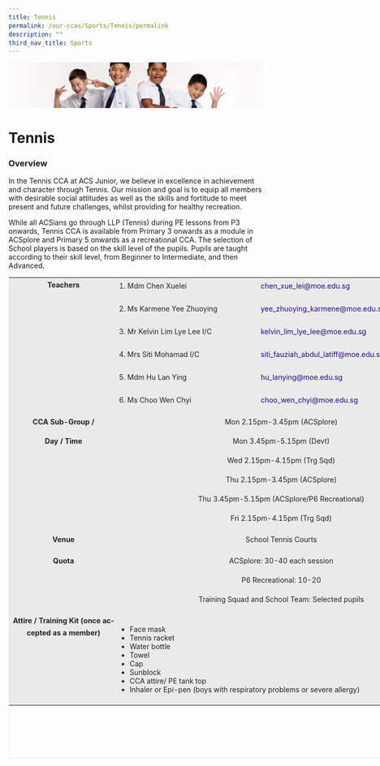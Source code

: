 ```yaml
---
title: Tennis
permalink: /our-ccas/Sports/Tennis/permalink
description: ""
third_nav_title: Sports
---
```

![](/images/Sub-banner2.jpg)

Tennis
======

### Overview

In the Tennis CCA at ACS Junior, we believe in excellence in achievement and character through Tennis. Our mission and goal is to equip all members with desirable social attitudes as well as the skills and fortitude to meet present and future challenges, whilst providing for healthy recreation.

While all ACSians go through LLP (Tennis) during PE lessons from P3 onwards, Tennis CCA is available from Primary 3 onwards as a module in ACSplore and Primary 5 onwards as a recreational CCA. The selection of School players is based on the skill level of the pupils. Pupils are taught according to their skill level, from Beginner to Intermediate, and then Advanced.

<table class="iveo_table ives_tab_1" width="0" style="margin: 0px; outline: 0px; padding: 0px; border: 1px solid rgb(234, 234, 234); width: 860px; height: 949px;"><tbody class="" style="margin: 0px; outline: 0px; padding: 0px;"><tr class="" style="margin: 0px; outline: 0px; padding: 0px;"><td width="170" rowspan="6" class="" style="margin: 0px; outline: 0px; padding: 2px; text-align: center; background-color: rgb(234, 234, 234); color: rgb(34, 34, 34); width: 212px;"><p class="" align="center" style="margin: 0px 0px 1em; outline: 0px; padding: 0px; line-height: 24px; color: rgb(35, 35, 35);"><b class="" style="margin: 0px; outline: 0px; padding: 0px;"><span lang="EN-SG" class="" style="margin: 0px; outline: 0px; padding: 0px;">Teachers</span></b><span class="" style="margin: 0px; outline: 0px; padding: 0px;"></span></p><p class="" align="center" style="margin: 0px 0px 1em; outline: 0px; padding: 0px; line-height: 24px; color: rgb(35, 35, 35);"><b class="" style="margin: 0px; outline: 0px; padding: 0px;"><span lang="EN-SG" class="" style="margin: 0px; outline: 0px; padding: 0px;"><br style="margin: 0px; outline: 0px; padding: 0px;"></span></b></p><p class="" align="center" style="margin: 0px 0px 1em; outline: 0px; padding: 0px; line-height: 24px; color: rgb(35, 35, 35);"><b class="" style="margin: 0px; outline: 0px; padding: 0px;"><span lang="EN-SG" class="" style="margin: 0px; outline: 0px; padding: 0px;"><br style="margin: 0px; outline: 0px; padding: 0px;"></span></b></p><p class="" align="center" style="margin: 0px 0px 1em; outline: 0px; padding: 0px; line-height: 24px; color: rgb(35, 35, 35);"><b class="" style="margin: 0px; outline: 0px; padding: 0px;"><span lang="EN-SG" class="" style="margin: 0px; outline: 0px; padding: 0px;"><br style="margin: 0px; outline: 0px; padding: 0px;"></span></b></p><p class="" align="center" style="margin: 0px 0px 1em; outline: 0px; padding: 0px; line-height: 24px; color: rgb(35, 35, 35);"><b class="" style="margin: 0px; outline: 0px; padding: 0px;"><span lang="EN-SG" class="" style="margin: 0px; outline: 0px; padding: 0px;"><br style="margin: 0px; outline: 0px; padding: 0px;"></span></b></p><p class="" align="center" style="margin: 0px 0px 1em; outline: 0px; padding: 0px; line-height: 24px; color: rgb(35, 35, 35);"><b class="" style="margin: 0px; outline: 0px; padding: 0px;"><span lang="EN-SG" class="" style="margin: 0px; outline: 0px; padding: 0px;"><br style="margin: 0px; outline: 0px; padding: 0px;"></span></b></p><p class="" align="center" style="margin: 0px 0px 1em; outline: 0px; padding: 0px; line-height: 24px; color: rgb(35, 35, 35);"><br style="margin: 0px; outline: 0px; padding: 0px;"></p></td><td width="227" class="" style="margin: 0px; outline: 0px; padding: 2px; text-align: center; background-color: rgb(234, 234, 234); color: rgb(34, 34, 34); width: 277px;"><p class="" style="margin: 0px 0px 1em; outline: 0px; padding: 0px; line-height: 24px; color: rgb(35, 35, 35); text-align: justify;"><span lang="EN-SG" class="" style="margin: 0px; outline: 0px; padding: 0px;">1.&nbsp;</span><span class="" style="margin: 0px; outline: 0px; padding: 0px;">Mdm Chen Xuelei</span></p></td><td width="274" class="" style="margin: 0px; outline: 0px; padding: 2px; text-align: center; background-color: rgb(234, 234, 234); color: rgb(34, 34, 34); width: 361px;"><p class="" style="margin: 0px 0px 1em; outline: 0px; padding: 0px; line-height: 24px; color: rgb(35, 35, 35); text-align: justify;"><a href="mailto:chen_xue_lei@moe.edu.sg" class="" style="margin: 0px; outline: 0px; padding: 0px; color: rgb(33, 8, 138); text-decoration: none;">chen_xue_lei@moe.edu.sg</a></p></td></tr><tr class="" style="margin: 0px; outline: 0px; padding: 0px;"><td width="227" class="" style="margin: 0px; outline: 0px; padding: 2px; text-align: center; background-color: rgb(234, 234, 234); color: rgb(34, 34, 34);"><p class="" style="margin: 0px 0px 1em; outline: 0px; padding: 0px; line-height: 24px; color: rgb(35, 35, 35); text-align: justify;"><span lang="EN-SG" class="" style="margin: 0px; outline: 0px; padding: 0px;">2.&nbsp;</span><span class="" style="margin: 0px; outline: 0px; padding: 0px;">Ms Karmene Yee Zhuoying</span>&nbsp; &nbsp;</p></td><td width="274" class="" style="margin: 0px; outline: 0px; padding: 2px; text-align: center; background-color: rgb(234, 234, 234); color: rgb(34, 34, 34);"><p class="" style="margin: 0px 0px 1em; outline: 0px; padding: 0px; line-height: 24px; color: rgb(35, 35, 35); text-align: justify;"><a href="mailto:yee_zhuoying_karmene@moe.edu.sg" class="" style="margin: 0px; outline: 0px; padding: 0px; color: rgb(33, 8, 138); text-decoration: none;">yee_zhuoying_karmene@moe.edu.sg</a><span class="" style="margin: 0px; outline: 0px; padding: 0px;"></span></p></td></tr><tr class="" style="margin: 0px; outline: 0px; padding: 0px;"><td width="227" class="" style="margin: 0px; outline: 0px; padding: 2px; text-align: center; background-color: rgb(234, 234, 234); color: rgb(34, 34, 34);"><p class="" style="margin: 0px 0px 1em; outline: 0px; padding: 0px; line-height: 24px; color: rgb(35, 35, 35); text-align: justify;"><span lang="EN-SG" class="" style="margin: 0px; outline: 0px; padding: 0px;">3.&nbsp;</span><span class="" style="margin: 0px; outline: 0px; padding: 0px;">Mr Kelvin Lim Lye Lee I/C&nbsp;&nbsp;</span></p></td><td width="274" class="" style="margin: 0px; outline: 0px; padding: 2px; text-align: center; background-color: rgb(234, 234, 234); color: rgb(34, 34, 34);"><p class="" style="margin: 0px 0px 1em; outline: 0px; padding: 0px; line-height: 24px; color: rgb(35, 35, 35); text-align: justify;"><a href="mailto:kelvin_lim_lye_lee@moe.edu.sg" class="" style="margin: 0px; outline: 0px; padding: 0px; color: rgb(33, 8, 138); text-decoration: none;">kelvin_lim_lye_lee@moe.edu.sg</a><span class="" style="margin: 0px; outline: 0px; padding: 0px;"></span></p></td></tr><tr class="" style="margin: 0px; outline: 0px; padding: 0px;"><td width="227" class="" style="margin: 0px; outline: 0px; padding: 2px; text-align: center; background-color: rgb(234, 234, 234); color: rgb(34, 34, 34);"><p class="" style="margin: 0px 0px 1em; outline: 0px; padding: 0px; line-height: 24px; color: rgb(35, 35, 35); text-align: justify;"><span lang="EN-SG" class="" style="margin: 0px; outline: 0px; padding: 0px;">4.&nbsp;</span><span class="" style="margin: 0px; outline: 0px; padding: 0px;">Mrs Siti Mohamad I/C</span></p></td><td width="274" class="" style="margin: 0px; outline: 0px; padding: 2px; text-align: center; background-color: rgb(234, 234, 234); color: rgb(34, 34, 34);"><p class="" style="margin: 0px 0px 1em; outline: 0px; padding: 0px; line-height: 24px; color: rgb(35, 35, 35); text-align: justify;"><a href="mailto:siti_fauziah_abdul_latiff@moe.edu.sg" class="" style="margin: 0px; outline: 0px; padding: 0px; color: rgb(33, 8, 138); text-decoration: none;">siti_fauziah_abdul_latiff@moe.edu.sg</a></p></td></tr><tr class="" style="margin: 0px; outline: 0px; padding: 0px;"><td width="227" class="" style="margin: 0px; outline: 0px; padding: 2px; text-align: center; background-color: rgb(234, 234, 234); color: rgb(34, 34, 34);"><p class="" style="margin: 0px 0px 1em; outline: 0px; padding: 0px; line-height: 24px; color: rgb(35, 35, 35); text-align: justify;"><span lang="EN-SG" class="" style="margin: 0px; outline: 0px; padding: 0px;">5. Mdm Hu Lan Ying</span></p></td><td width="274" class="" style="margin: 0px; outline: 0px; padding: 2px; text-align: center; background-color: rgb(234, 234, 234); color: rgb(34, 34, 34);"><p class="" style="margin: 0px 0px 1em; outline: 0px; padding: 0px; line-height: 24px; color: rgb(35, 35, 35); text-align: justify;"><a href="mailto:hu_lanying@moe.edu.sg" target="" style="margin: 0px; outline: 0px; padding: 0px; color: rgb(33, 8, 138); text-decoration: none;">hu_lanying@moe.edu.sg</a></p></td></tr><tr class="" style="margin: 0px; outline: 0px; padding: 0px;"><td width="227" class="" style="margin: 0px; outline: 0px; padding: 2px; text-align: center; background-color: rgb(234, 234, 234); color: rgb(34, 34, 34);"><p class="" style="margin: 0px 0px 1em; outline: 0px; padding: 0px; line-height: 24px; color: rgb(35, 35, 35); text-align: justify;"><span lang="EN-SG" class="" style="margin: 0px; outline: 0px; padding: 0px;">6. Ms Choo Wen Chyi</span></p></td><td width="274" class="" style="margin: 0px; outline: 0px; padding: 2px; text-align: center; background-color: rgb(234, 234, 234); color: rgb(34, 34, 34);"><p class="" style="margin: 0px 0px 1em; outline: 0px; padding: 0px; line-height: 24px; color: rgb(35, 35, 35); text-align: justify;"><a href="mailto:choo_wen_chyi@moe.edu.sg" target="" style="margin: 0px; outline: 0px; padding: 0px; color: rgb(33, 8, 138); text-decoration: none;">choo_wen_chyi@moe.edu.sg</a></p></td></tr><tr class="" style="margin: 0px; outline: 0px; padding: 0px;"><td width="170" class="" style="margin: 0px; outline: 0px; padding: 2px; text-align: center; background-color: rgb(234, 234, 234); color: rgb(34, 34, 34);"><p class="" align="center" style="margin: 0px 0px 1em; outline: 0px; padding: 0px; line-height: 24px; color: rgb(35, 35, 35);"><b class="" style="margin: 0px; outline: 0px; padding: 0px;"><span lang="EN-SG" class="" style="margin: 0px; outline: 0px; padding: 0px;">CCA Sub-Group /</span></b></p><p class="" align="center" style="margin: 0px 0px 1em; outline: 0px; padding: 0px; line-height: 24px; color: rgb(35, 35, 35);"><b class="" style="margin: 0px; outline: 0px; padding: 0px;"><span lang="EN-SG" class="" style="margin: 0px; outline: 0px; padding: 0px;">Day / Time</span></b></p><p class="" align="center" style="margin: 0px 0px 1em; outline: 0px; padding: 0px; line-height: 24px; color: rgb(35, 35, 35);"><b class="" style="margin: 0px; outline: 0px; padding: 0px;"><span lang="EN-SG" class="" style="margin: 0px; outline: 0px; padding: 0px;"><br style="margin: 0px; outline: 0px; padding: 0px;"></span></b></p><p class="" align="center" style="margin: 0px 0px 1em; outline: 0px; padding: 0px; line-height: 24px; color: rgb(35, 35, 35);"><b class="" style="margin: 0px; outline: 0px; padding: 0px;"><span lang="EN-SG" class="" style="margin: 0px; outline: 0px; padding: 0px;"><br style="margin: 0px; outline: 0px; padding: 0px;"></span></b></p><p class="" align="center" style="margin: 0px 0px 1em; outline: 0px; padding: 0px; line-height: 24px; color: rgb(35, 35, 35);"><b class="" style="margin: 0px; outline: 0px; padding: 0px;"><span lang="EN-SG" class="" style="margin: 0px; outline: 0px; padding: 0px;"><br style="margin: 0px; outline: 0px; padding: 0px;"></span></b></p><p class="" align="center" style="margin: 0px 0px 1em; outline: 0px; padding: 0px; line-height: 24px; color: rgb(35, 35, 35);"><span lang="EN-SG" class="" style="margin: 0px; outline: 0px; padding: 0px;">&nbsp;</span></p></td><td width="501" colspan="2" class="" style="margin: 0px; outline: 0px; padding: 2px; text-align: center; background-color: rgb(234, 234, 234); color: rgb(34, 34, 34);"><p class="" align="center" style="margin: 0px 0px 1em; outline: 0px; padding: 0px; line-height: 24px; color: rgb(35, 35, 35);">Mon 2.15pm-3.45pm (ACSplore)</p><p class="" align="center" style="margin: 0px 0px 1em; outline: 0px; padding: 0px; line-height: 24px; color: rgb(35, 35, 35);">Mon 3.45pm-5.15pm (Devt)</p><p class="" align="center" style="margin: 0px 0px 1em; outline: 0px; padding: 0px; line-height: 24px; color: rgb(35, 35, 35);"><span lang="EN-SG" class="" style="margin: 0px; outline: 0px; padding: 0px;">Wed 2.15pm-4.15pm (Trg Sqd)</span></p><p class="" align="center" style="margin: 0px 0px 1em; outline: 0px; padding: 0px; line-height: 24px; color: rgb(35, 35, 35);"><span lang="EN-SG" class="" style="margin: 0px; outline: 0px; padding: 0px;">Thu 2.15pm-3.45pm (ACSplore)</span></p><p class="" align="center" style="margin: 0px 0px 1em; outline: 0px; padding: 0px; line-height: 24px; color: rgb(35, 35, 35);"><span lang="EN-SG" class="" style="margin: 0px; outline: 0px; padding: 0px;">Thu 3.45pm-5.15pm (ACSplore/P6 Recreational)</span></p><p class="" align="center" style="margin: 0px 0px 1em; outline: 0px; padding: 0px; line-height: 24px; color: rgb(35, 35, 35);"><span lang="EN-SG" class="" style="margin: 0px; outline: 0px; padding: 0px;">Fri 2.15pm-4.15pm (Trg Sqd)</span><span lang="EN-SG" class="" style="margin: 0px; outline: 0px; padding: 0px;"></span></p></td></tr><tr class="" style="margin: 0px; outline: 0px; padding: 0px;"><td width="170" class="" style="margin: 0px; outline: 0px; padding: 2px; text-align: center; background-color: rgb(234, 234, 234); color: rgb(34, 34, 34);"><p class="" align="center" style="margin: 0px 0px 1em; outline: 0px; padding: 0px; line-height: 24px; color: rgb(35, 35, 35);"><b class="" style="margin: 0px; outline: 0px; padding: 0px;"><span lang="EN-SG" class="" style="margin: 0px; outline: 0px; padding: 0px;">Venue</span></b></p></td><td width="501" colspan="2" class="" style="margin: 0px; outline: 0px; padding: 2px; text-align: center; background-color: rgb(234, 234, 234); color: rgb(34, 34, 34);"><p class="" align="center" style="margin: 0px 0px 1em; outline: 0px; padding: 0px; line-height: 24px; color: rgb(35, 35, 35);"><span lang="EN-SG" class="" style="margin: 0px; outline: 0px; padding: 0px;">School Tennis Courts</span></p></td></tr><tr class="" style="margin: 0px; outline: 0px; padding: 0px;"><td width="170" class="" style="margin: 0px; outline: 0px; padding: 2px; text-align: center; background-color: rgb(234, 234, 234); color: rgb(34, 34, 34);"><p class="" align="center" style="margin: 0px 0px 1em; outline: 0px; padding: 0px; line-height: 24px; color: rgb(35, 35, 35);"><b class="" style="margin: 0px; outline: 0px; padding: 0px;">Quota</b></p><p class="" align="center" style="margin: 0px 0px 1em; outline: 0px; padding: 0px; line-height: 24px; color: rgb(35, 35, 35);"><b class="" style="margin: 0px; outline: 0px; padding: 0px;"><br style="margin: 0px; outline: 0px; padding: 0px;"></b></p><p class="" align="center" style="margin: 0px 0px 1em; outline: 0px; padding: 0px; line-height: 24px; color: rgb(35, 35, 35);"><b class="" style="margin: 0px; outline: 0px; padding: 0px;"><br style="margin: 0px; outline: 0px; padding: 0px;"></b></p></td><td width="501" colspan="2" class="" style="margin: 0px; outline: 0px; padding: 2px; text-align: center; background-color: rgb(234, 234, 234); color: rgb(34, 34, 34);"><p class="" align="center" style="margin: 0px 0px 1em; outline: 0px; padding: 0px; line-height: 24px; color: rgb(35, 35, 35);">ACSplore: 30-40 each session</p><p class="" align="center" style="margin: 0px 0px 1em; outline: 0px; padding: 0px; line-height: 24px; color: rgb(35, 35, 35);">P6 Recreational: 10-20</p><p class="" align="center" style="margin: 0px 0px 1em; outline: 0px; padding: 0px; line-height: 24px; color: rgb(35, 35, 35);">Training Squad and School Team: Selected pupils</p></td></tr><tr class="" style="margin: 0px; outline: 0px; padding: 0px;"><td width="170" class="" style="margin: 0px; outline: 0px; padding: 2px; text-align: center; background-color: rgb(234, 234, 234); color: rgb(34, 34, 34);"><p class="" align="center" style="margin: 0px 0px 1em; outline: 0px; padding: 0px; line-height: 24px; color: rgb(35, 35, 35);"><b class="" style="margin: 0px; outline: 0px; padding: 0px;"><span lang="EN-SG" class="" style="margin: 0px; outline: 0px; padding: 0px;">Attire / Training Kit (once accepted as a member)</span></b></p><p class="" align="center" style="margin: 0px 0px 1em; outline: 0px; padding: 0px; line-height: 24px; color: rgb(35, 35, 35);"><b class="" style="margin: 0px; outline: 0px; padding: 0px;"><span lang="EN-SG" class="" style="margin: 0px; outline: 0px; padding: 0px;"><br style="margin: 0px; outline: 0px; padding: 0px;"></span></b></p><p class="" align="center" style="margin: 0px 0px 1em; outline: 0px; padding: 0px; line-height: 24px; color: rgb(35, 35, 35);"><b class="" style="margin: 0px; outline: 0px; padding: 0px;"><span lang="EN-SG" class="" style="margin: 0px; outline: 0px; padding: 0px;"><br style="margin: 0px; outline: 0px; padding: 0px;"></span></b></p><p class="" align="center" style="margin: 0px 0px 1em; outline: 0px; padding: 0px; line-height: 24px; color: rgb(35, 35, 35);"><b class="" style="margin: 0px; outline: 0px; padding: 0px;"><span lang="EN-SG" class="" style="margin: 0px; outline: 0px; padding: 0px;"><br style="margin: 0px; outline: 0px; padding: 0px;"></span></b></p></td><td width="501" colspan="2" class="" style="margin: 0px; outline: 0px; padding: 2px; text-align: center; background-color: rgb(234, 234, 234); color: rgb(34, 34, 34);"><p class="" style="margin: 0px 0px 1em; outline: 0px; padding: 0px; line-height: 24px; color: rgb(35, 35, 35); text-align: justify;"></p><ul style="margin: 0px 0px 0.5em 1.5em; outline: 0px; padding: 0px;"><li style="margin: 0px; outline: 0px; padding: 0px; text-align: justify;"><span lang="EN-SG" class="" style="margin: 0px; outline: 0px; padding: 0px;">Face mask</span></li><li style="margin: 0px; outline: 0px; padding: 0px; text-align: justify;"><span lang="EN-SG" class="" style="margin: 0px; outline: 0px; padding: 0px;">Tennis racket</span></li><li style="margin: 0px; outline: 0px; padding: 0px; text-align: justify;"><span lang="EN-SG" class="" style="margin: 0px; outline: 0px; padding: 0px;">Water bottle</span></li><li style="margin: 0px; outline: 0px; padding: 0px; text-align: justify;"><span lang="EN-SG" class="" style="margin: 0px; outline: 0px; padding: 0px;">Towel</span></li><li style="margin: 0px; outline: 0px; padding: 0px; text-align: justify;"><span lang="EN-SG" class="" style="margin: 0px; outline: 0px; padding: 0px;">Cap</span></li><li style="margin: 0px; outline: 0px; padding: 0px; text-align: justify;"><span lang="EN-SG" class="" style="margin: 0px; outline: 0px; padding: 0px;">Sunblock</span></li><li style="margin: 0px; outline: 0px; padding: 0px; text-align: justify;"><span lang="EN-SG" class="" style="margin: 0px; outline: 0px; padding: 0px;">CCA attire/ PE tank top</span></li><li style="margin: 0px; outline: 0px; padding: 0px; text-align: justify;"><span lang="EN-SG" class="" style="margin: 0px; outline: 0px; padding: 0px;">Inhaler or Epi-pen (boys with respiratory problems or severe allergy)</span><span class="" style="margin: 0px; outline: 0px; padding: 0px;">&nbsp;</span></li></ul><span class="" style="margin: 0px; outline: 0px; padding: 0px;"></span><p style="margin: 0px 0px 1em; outline: 0px; padding: 0px; line-height: 24px; color: rgb(35, 35, 35);"></p><p class="" style="margin: 0px 0px 1em; outline: 0px; padding: 0px; line-height: 24px; color: rgb(35, 35, 35); text-align: justify;"><span class="" style="margin: 0px; outline: 0px; padding: 0px;"></span></p><p class="" style="margin: 0px 0px 1em; outline: 0px; padding: 0px; line-height: 24px; color: rgb(35, 35, 35); text-align: justify;"><span class="" style="margin: 0px; outline: 0px; padding: 0px;"></span></p><p class="" style="margin: 0px 0px 1em; outline: 0px; padding: 0px; line-height: 24px; color: rgb(35, 35, 35); text-align: justify;"><span class="" style="margin: 0px; outline: 0px; padding: 0px;"></span></p><p class="" style="margin: 0px 0px 1em; outline: 0px; padding: 0px; line-height: 24px; color: rgb(35, 35, 35); text-align: justify;"><span class="" style="margin: 0px; outline: 0px; padding: 0px;"></span></p><p class="" style="margin: 0px 0px 1em; outline: 0px; padding: 0px; line-height: 24px; color: rgb(35, 35, 35); text-align: justify;"><span class="" style="margin: 0px; outline: 0px; padding: 0px;"></span></p><p class="" style="margin: 0px 0px 1em; outline: 0px; padding: 0px; line-height: 24px; color: rgb(35, 35, 35); text-align: justify;"><span class="" style="margin: 0px; outline: 0px; padding: 0px;"></span></p></td></tr></tbody></table>
